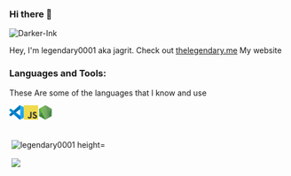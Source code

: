 ###  Hi there 👋

<p align="left"> <img src="https://komarev.com/ghpvc/?username=Darker-Ink" alt="Darker-Ink" /> </p>

<p align="left">Hey, I'm legendary0001 aka jagrit. Check out <a href="https://thelegendary.me">thelegendary.me</a> My website </p>

###  Languages and Tools:
<p>These Are some of the languages that I know and use</p>

<img align="left" alt="Visual Studio Code" width="26px" src="https://raw.githubusercontent.com/github/explore/80688e429a7d4ef2fca1e82350fe8e3517d3494d/topics/visual-studio-code/visual-studio-code.png" />
<img align="left" alt="JavaScript" width="26px" src="https://raw.githubusercontent.com/github/explore/80688e429a7d4ef2fca1e82350fe8e3517d3494d/topics/javascript/javascript.png" />
<img align="left" alt="Node.js" width="26px" src="https://raw.githubusercontent.com/github/explore/80688e429a7d4ef2fca1e82350fe8e3517d3494d/topics/nodejs/nodejs.png" />
<br />
<p>&nbsp;</p>
<p>&nbsp;<img align="center" src="https://github-readme-stats.vercel.app/api?username=legendary0001&show_icons=true&bg_color=30,e96443,904e95&title_color=fff&text_color=fff&count_private=true" alt="legendary0001 height="200"/></p>
<p>&nbsp;<img align="center" src="https://github-readme-stats.vercel.app/api/top-langs/?username=legendary0001&langs_count=8&bg_color=30,e96443,904e95&title_color=fff&text_color=fff&layout=compact&count_private=true" height="202"/>
<br />

<!--
<p align="center">

<h3>What I am listening to!</h3>

<img align="center" src="https://darks-spotify-page.vercel.app/api/run-spotify-status" width="500" />
</p>
--!>
